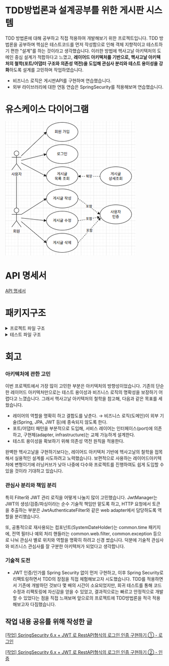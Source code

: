 # TDD방법론과 설계공부를 위한 게시판 시스템

TDD 방법론에 대해 공부하고 직접 적용하여 개발해보기 위한 프로젝트입니다. 
TDD 방법론을 공부하며 헥심은 테스트코드를 먼저 작성함으로 인해 객체 지향적이고 테스트하기 편한 "설계"를 하는 것이라고 생각했습니다.
이러한 방법에 헥사고날 아키텍처의 도메인 중심 설계가 적합하다고 느꼈고, **레이어드 아키텍처를 기반으로, 헥사고날 아키텍처의 철학(포트/어댑터 구조와 의존성 역전)을 도입해 관심사 분리와 테스트 용이성을 강화**하도록 설계를 고민하며 작업하였습니다.
- 비즈니스 로직은 게시판API를 구현하며 연습했습니다.
- 외부 라이브러리에 대한 연동 연습은 SpringSecurity를 적용해보며 연습했습니다. 

# 유스케이스 다이어그램
![다이어그램](docs/images/UseCase.png)

# API 명세서
[API 명세서](https://www.notion.so/extra-API-22004a70ae3c8031b7b2ec236c0c8187?source=copy_link)

# 패키지구조
<details>
  <summary>프로젝트 파일 구조</summary>
  
    │  TddTrainApplication.java
    │  
    ├─auth
    │  ├─controller
    │  │  │  AuthController.java
    │  │  │  
    │  │  └─dto
    │  │          UserLoginDto.java
    │  │          
    │  ├─domain
    │  │      Login.java
    │  │      LoginUser.java
    │  │
    │  ├─infrastructure
    │  │  ├─jwt
    │  │  │      JwtManagerImpl.java
    │  │  │      JwtProperties.java
    │  │  │
    │  │  └─security
    │  │          CurrentUserArgumentResolver.java
    │  │          CustomUserDetails.java
    │  │          JwtAuthenticationFilter.java
    │  │          JwtExtractor.java
    │  │          SecurityConfig.java
    │  │
    │  └─service
    │      │  AuthService.java
    │      │
    │      └─port
    │              CurrentUser.java
    │              JwtManager.java
    │              TokenPayload.java
    │
    ├─common
    │  ├─encrypt
    │  │  ├─infrastructure
    │  │  │      PasswordEncoderImpl.java
    │  │  │
    │  │  └─service
    │  │      └─port
    │  │              PasswordEncoder.java
    │  │
    │  ├─exception
    │  │  ├─controller
    │  │  │  │  GeneralExceptionAdvice.java
    │  │  │  │
    │  │  │  └─dto
    │  │  │          ErrorFormat.java
    │  │  │
    │  │  └─domain
    │  │          CommonException.java
    │  │          ErrorCode.java
    │  │
    │  ├─logging
    │  │      JsonRequestCachingFilter.java
    │  │      P6spyConfig.java
    │  │      P6spyPrettySqlFormatter.java
    │  │
    │  ├─time
    │  │  │  SystemDateHolder.java
    │  │  │
    │  │  └─port
    │  │          DateHolder.java
    │  │
    │  └─util
    │          StringUtils.java
    │
    ├─post
    │  ├─controller
    │  │  │  PostController.java
    │  │  │
    │  │  └─dto
    │  │          PostChange.java
    │  │          PostDetail.java
    │  │          PostList.java
    │  │          PostSave.java
    │  │
    │  ├─domain
    │  │      Post.java
    │  │      PostCreate.java
    │  │      PostUpdate.java
    │  │
    │  ├─infrastructure
    │  │  ├─adapter
    │  │  │      PostRepositoryImpl.java
    │  │  │
    │  │  ├─entity
    │  │  │      PostEntity.java
    │  │  │
    │  │  └─jpa
    │  │          PostJpaRepository.java
    │  │
    │  └─service
    │      │  PostService.java
    │      │
    │      └─port
    │              PostRepository.java
    │
    └─user
        ├─controller
        │  │  UserController.java
        │  │
        │  └─dto
        │          SignUp.java
        │
        ├─domain
        │      User.java
        │      UserCreate.java
        │      UserRole.java
        │
        ├─infrastructure
        │  ├─adapter
        │  │      UserRepositoryImpl.java
        │  │
        │  ├─entity
        │  │      UserEntity.java
        │  │
        │  └─jpa
        │          UserJpaRepository.java
        │
        └─service
            │  UserService.java
            │
            └─port
                    UserRepository.java
</details>
<details>
  <summary>테스트 파일 구조</summary>

      ├─java
    │  └─org
    │      └─example
    │          └─demo
    │              │  TddTrainApplicationTests.java
    │              │
    │              ├─medium
    │              │  ├─auth
    │              │  │  └─controller
    │              │  │          AuthControllerTest.java
    │              │  │
    │              │  ├─post
    │              │  │  └─controller
    │              │  │          PostControllerTest.java
    │              │  │
    │              │  └─user
    │              │      └─controller
    │              │              UserControllerTest.java
    │              │
    │              └─small
    │                  ├─auth
    │                  │  ├─infrastructure
    │                  │  │  └─jwt
    │                  │  │          JwtManagerImplTest.java
    │                  │  │
    │                  │  └─service
    │                  │          AuthServiceTest.java
    │                  │
    │                  ├─mock
    │                  │      FakeJwtManager.java
    │                  │      FakePasswordEncoder.java
    │                  │      FakePostRepository.java
    │                  │      FakeUserRepository.java
    │                  │      TestDateHolder.java
    │                  │
    │                  ├─post
    │                  │  └─service
    │                  │          PostServiceTest.java
    │                  │
    │                  └─user
    │                      └─service
    │                              UserServiceTest.java
    │
    └─resources
        └─sql
                auth-controller-test-data.sql
                delete-all.sql
                post-controller-test-data.sql
                user-controller-test-data.sql

</details>


# 회고
### 아키텍처에 관한 고민
이번 프로젝트에서 가장 많이 고민한 부분은 아키텍처의 방향성이었습니다.
기존의 단순한 레이어드 아키텍처만으로는 테스트 용이성과 비즈니스 로직의 명확성을 보장하기 어렵다고 느꼈습니다.
그래서 헥사고날 아키텍처의 철학을 참고해, 다음과 같은 목표를 세웠습니다.

- 레이어의 역할을 명확히 하고 결합도를 낮춘다.
  → 비즈니스 로직(도메인)이 외부 기술(Spring, JPA, JWT 등)에 종속되지 않도록 한다.
- 포트/어댑터 패턴을 부분적으로 도입해, 서비스 레이어는 인터페이스(port)에 의존하고, 구현체(adapter, infrastructure)는 교체 가능하게 설계한다.
- 테스트 용이성을 확보하기 위해 의존성 역전 원칙을 적용한다.

완벽한 헥사고날을 구현하기보다는, 레이어드 아키텍처 기반에 헥사고날의 철학을 접목해서 실용적인 설계를 시도하려고 노력했습니다. 
보편적으로 사용하는 레이어드아키텍처에 변형이기에 러닝커브가 낮아 나중에 다수와 프로젝트를 진행하여도 쉽게 도입할 수 있을 것이라 기대하고 있습니다.

### 관심사 분리와 책임 분리
특히 Filter와 JWT 관리 로직을 어떻게 나눌지 많이 고민했습니다.
JwtManager는 JWT의 생성/검증/파싱이라는 순수 기술적 책임만 맡도록 하고,
HTTP 요청에서 토큰을 추출하는 부분은 JwtAuthenticateFilter와 같은 web adapter에서 담당하도록 역할을 분리했습니다.

또, 공통적으로 재사용되는 컴포넌트(SystemDateHolder)는 common.time 패키지에,
전역 필터나 예외 처리 핸들러는 common.web.filter, common.exception 등으로 나눠
관심사 별로 위치와 역할을 명확히 하려고 신경 썼습니다.
덕분에 기술적 관심사와 비즈니스 관심사를 잘 구분한 아키텍처가 되었다고 생각합니다.

### 기술적 도전
- JWT 인증/인가를 Spring Security 없이 먼저 구현하고, 이후 Spring Security로 리팩토링하면서 TDD의 장점을 직접 체험해보고자 시도했습니다.
  TDD를 적용하면서 기존에 개발하던 것보다 몇 배의 시간이 소요되었지만, 회귀 테스트를 통해 코드 수정과 리팩토링에 자신감을 얻을 수 있었고,
  결과적으로는 빠르고 안정적으로 개발할 수 있었다는 점을 직접 느껴보며 앞으로의 프로젝트에 TDD방법론을 적극 적용해보고자 다짐했습니다.


## 작업 내용 공유를 위해 작성한 글
[[작업] SpringSecurity 6.x + JWT 로 RestAPI형식의 로그인 인증 구현하기 ① - 로그인](https://blog.naver.com/khjung1654/223912892653)

[[작업] SpringSecurity 6.x + JWT 로 RestAPI형식의 로그인 인증 구현하기 ② - 인증](https://blog.naver.com/khjung1654/223912940492)
